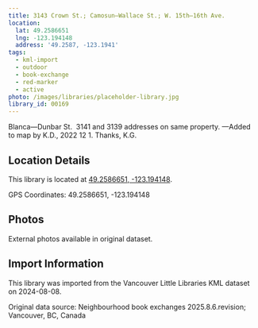 ```yaml
---
title: 3143 Crown St.; Camosun—Wallace St.; W. 15th—16th Ave.
location:
  lat: 49.2586651
  lng: -123.194148
  address: '49.2587, -123.1941'
tags:
  - kml-import
  - outdoor
  - book-exchange
  - red-marker
  - active
photo: /images/libraries/placeholder-library.jpg
library_id: 00169
---
```

Blanca—Dunbar St.  
3141 and 3139 addresses on same property.
—Added to map by K.D., 2022 12 1. 
Thanks, K.G.  

## Location Details

This library is located at [49.2586651, -123.194148](https://www.google.com/maps?q=49.2586651,-123.194148).

GPS Coordinates: 49.2586651, -123.194148

## Photos

External photos available in original dataset.

## Import Information

This library was imported from the Vancouver Little Libraries KML dataset on 2024-08-08.

Original data source: Neighbourhood book exchanges 2025.8.6.revision; Vancouver, BC, Canada
